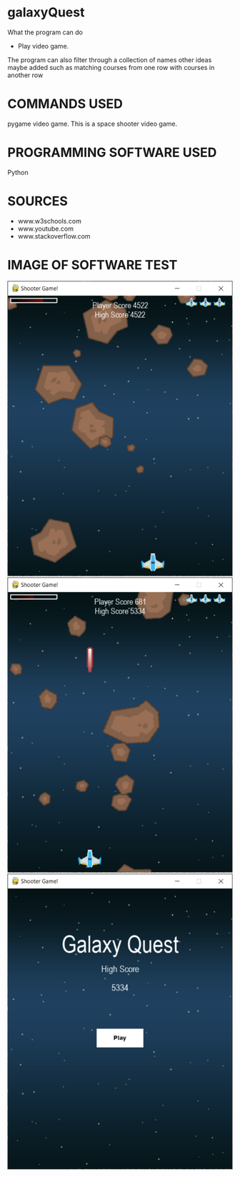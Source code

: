 # galaxyQuest


What the program can do
  - Play video game.

The program can also filter through a collection of names
other ideas maybe added such as matching courses from one row with courses in another row

# COMMANDS USED
pygame video game. This is a space shooter video game.

# PROGRAMMING SOFTWARE USED
Python

# SOURCES
<ul>
  <li>www.w3schools.com</li>
  <li>www.youtube.com</li>
  <li>www.stackoverflow.com</li>
</ul>

# IMAGE OF SOFTWARE TEST
<img src="space_shooter.PNG"   />
<img src="space_shooterimg2.PNG"   />
<img src="space_shootermenu.PNG"   />

